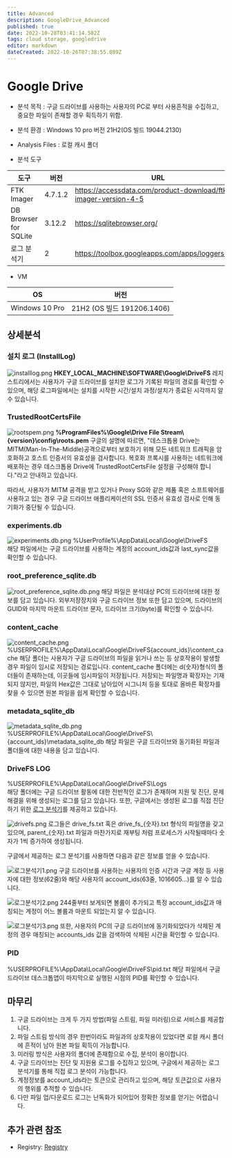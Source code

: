 ```yaml
---
title: Advanced
description: GoogleDrive_Advanced
published: true
date: 2022-10-28T03:41:14.582Z
tags: cloud storage, googledrive
editor: markdown
dateCreated: 2022-10-26T07:38:55.089Z
---
```


# Google Drive

- 분석 목적 : 구글 드라이브를 사용하는 사용자의 PC로 부터 사용흔적을 수집하고, 중요한 파일이 존재할 경우 획득하기 위함.

- 분석 환경 : Windows 10 pro 버전 21H2(OS 빌드 19044.2130)

- Analysis Files : 로컬 캐시 폴더

- 분석 도구

|도구|버전|URL|
|-|-|-|
|FTK Imager|4.7.1.2|https://accessdata.com/product-download/ftk-imager-version-4-5|
|DB Browser for SQLite|3.12.2|https://sqlitebrowser.org/|
|로그 분석기|2|https://toolbox.googleapps.com/apps/loggershark/|

- VM

|OS|버전|
|-|-|
|Windows 10 Pro|21H2 (OS 빌드 191206.1406)|

## 상세분석
### 설치 로그 (InstallLog)
![installlog.png](/cloudstorage/googledrive/installlog.png)
**HKEY_LOCAL_MACHINE\SOFTWARE\Google\DriveFS** 레지스트리에서는 사용자가 구글 드라이브를 설치한 로그가 기록된 파일의 경로를 확인할 수 있으며, 해당 로그파일에서는 설치를 시작한 시간/설치 과정/설치가 종료된 시각까지 알 수 있습니다.

### TrustedRootCertsFile
![rootspem.png](/cloudstorage/googledrive/rootspem.png)
**%ProgramFiles%\Google\Drive File Stream\\{version}\config\roots.pem**
구글의 설명에 따르면, "데스크톱용 Drive는 MITM(Man-In-The-Middle)공격으로부터 보호하기 위해 모든 네트워크 트래픽을 암호화하고 호스트 인증서의 유효성을 검사합니다. 복호화 프록시를 사용하는 네트워크에 배포하는 경우 데스크톱용 Drive에 TrustedRootCertsFile 설정을 구성해야 합니다."라고 안내하고 있습니다.

따라서, 사용자가 MITM 공격을 받고 있거나 Proxy SG와 같은 제품 혹은 소프트웨어를 사용하고 있는 경우 구글 드라이브 애플리케이션의 SSL 인증서 유효성 검사로 인해 동기화가 중단될 수 있습니다.

### experiments.db
![experiments.db.png](/cloudstorage/googledrive/experiments.db.png)
%UserProfile%\AppData\Local\Google\DriveFS\
해당 파일에서는 구글 드라이브를 사용하는 계정의 account_ids값과 last_sync값을 확인할 수 있습니다.

### root_preference_sqlite.db
![root_preference_sqlite.db.png](/cloudstorage/googledrive/root_preference_sqlite.db.png)
해당 파일은 분석대상 PC의 드라이브에 대한 정보를 담고 있습니다.
외부저장장치와 구글 드라이브 정보 또한 담고 있으며, 드라이브의 GUID와 마지막 마운트 드라이브 문자, 드라이브 크기(byte)를 확인할 수 있습니다.

### content_cache
![content_cache.png](/cloudstorage/googledrive/content_cache.png)
%USERPROFILE%\AppData\Local\Google\DriveFS\{account_ids}\content_cache
해당 폴더는 사용자가 구글 드라이브의 파일을 읽거나 쓰는 등 상호작용이 발생할 경우 파일이 임시로 저장되는 경로입니다.
content_cache 폴더에는 d{숫자}형식의 폴더들이 존재하는데, 이곳들에 임시파일이 저장됩니다.
저장되는 파일명과 확장자는 기재되지 않지만, 파일의 Hex값은 그대로 남아있어 시그니처 등을 토대로 올바른 확장자를 찾을 수 있으면 원본 파일을 쉽게 확인할 수 있습니다.

### metadata_sqlite_db
![metadata_sqlite_db.png](/cloudstorage/googledrive/metadata_sqlite_db.png)
%USERPROFILE%\AppData\Local\Google\DriveFS\\{account_ids}\metadata_sqlite_db
해당 파일은 구글 드라이브와 동기화된 파일과 폴더들에 대한 내용을 담고 있습니다.

### DriveFS LOG
%USERPROFILE%\AppData\Local\Google\DriveFS\Logs\
해당 폴더에는 구글 드라이브 활동에 대한 전반적인 로그가 존재하며 지원 및 진단, 문제해결을 위해 생성되는 로그를 담고 있습니다.
또한, 구글에서는 생성된 로그를 직접 진단하기 위한 [로그 분석기](https://toolbox.googleapps.com/apps/loggershark/)를 제공하고 있습니다.

![drivefs.png](/cloudstorage/googledrive/drivefs.png)
로그들은 drive_fs.txt 혹은 drive_fs_{숫자}.txt 형식의 파일명을 갖고 있으며, parent_{숫자}.txt 파일과 마찬가지로 재부팅 처럼 프로세스가 시작될때마다 숫자가 1씩 증가하여 생성됩니다.

구글에서 제공하는 로그 분석기를 사용하면 다음과 같은 정보를 얻을 수 있습니다.

![로그분석기1.png](/cloudstorage/googledrive/로그분석기1.png)
구글 드라이브를 사용하는 사용자의 인증 시간과 구글 계정 등 사용자에 대한 정보(62줄)와 해당 사용자의 account_ids(63줄, 1016605...)를 알 수 있습니다.

![로그분석기2.png](/cloudstorage/googledrive/로그분석기2.png)
244줄부터 보게되면 볼륨이 추가되고 특정 account_ids값과 매칭되는 계정이 어느 볼륨과 마운트 되었는지 알 수 있습니다.

![로그분석기3.png](/cloudstorage/googledrive/로그분석기3.png)
또한, 사용자의 PC의 구글 드라이브에 동기화되었다가 삭제된 계정의 경우 매칭되는 accounts_ids 값을 검색하여 삭제된 시간을 확인할 수 있습니다.

### PID
%USERPROFILE%\AppData\Local\Google\DriveFS\pid.txt
해당 파일에서 구글 드라이브 데스크톱앱이 마지막으로 실행된 시점의 PID를 확인할 수 있습니다.


## 마무리
1. 구글 드라이브는 크게 두 가지 방법(파일 스트림, 파일 미러링)으로 서비스를 제공합니다.
2. 파일 스트림 방식의 경우 한번이라도 파일과의 상호작용이 있었다면 로컬 캐시 폴더에 흔적이 남아 원본 파일 획득이 가능합니다.
3. 미러링 방식은 사용자의 폴더에 존재함으로 수집, 분석이 용이합니다.
4. 구글 드라이브는 진단 및 지원용 로그를 수집하고 있으며, 구글에서 제공하는 로그 분석기를 통해 직접 로그 분석이 가능합니다.
5. 계정정보를 account_ids라는 토큰으로 관리하고 있으며, 해당 토큰값으로 사용자의 행위를 추적할 수 있습니다.
6. 다만 파일 업/다운로드 로그는 난독화가 되어있어 정확한 정보를 얻기는 어렵습니다.
## 추가 관련 참조
- Registry: [Registry](/ko/Artifact/Registry)